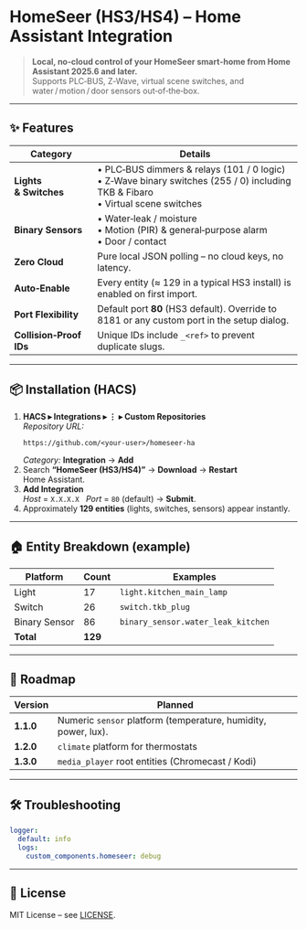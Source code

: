 # HomeSeer (HS3/HS4) – Home Assistant Integration

> **Local, no‑cloud control of your HomeSeer smart‑home from Home Assistant 2025.6 and later.**  
> Supports PLC‑BUS, Z‑Wave, virtual scene switches, and water / motion / door sensors out‑of‑the‑box.

---

## ✨ Features

| Category | Details |
|----------|---------|
| **Lights & Switches** | • PLC‑BUS dimmers & relays (101 / 0 logic)<br>• Z‑Wave binary switches (255 / 0) including TKB & Fibaro<br>• Virtual scene switches |
| **Binary Sensors** | • Water‑leak / moisture<br>• Motion (PIR) & general‑purpose alarm<br>• Door / contact |
| **Zero Cloud** | Pure local JSON polling – no cloud keys, no latency. |
| **Auto‑Enable** | Every entity (≈ 129 in a typical HS3 install) is enabled on first import. |
| **Port Flexibility** | Default port **80** (HS3 default). Override to 8181 or any custom port in the setup dialog. |
| **Collision‑Proof IDs** | Unique IDs include `_<ref>` to prevent duplicate slugs. |

---

## 📦 Installation (HACS)

1. **HACS ▸ Integrations ▸ ⋮ ▸ Custom Repositories**  
   *Repository URL:*  
   ```
   https://github.com/<your‑user>/homeseer‑ha
   ```  
   *Category:* **Integration** → **Add**
2. Search **“HomeSeer (HS3/HS4)”** → **Download** → **Restart** Home Assistant.
3. **Add Integration**  
   *Host* = `X.X.X.X`   *Port* = `80` (default) → **Submit**.
4. Approximately **129 entities** (lights, switches, sensors) appear instantly.

---

## 🏠 Entity Breakdown (example)

| Platform | Count | Examples |
|----------|-------|----------|
| Light | 17 | `light.kitchen_main_lamp` |
| Switch | 26 | `switch.tkb_plug` |
| Binary Sensor | 86 | `binary_sensor.water_leak_kitchen` |
| **Total** | **129** | |

---

## 🚀 Roadmap

| Version | Planned |
|---------|---------|
| **1.1.0** | Numeric `sensor` platform (temperature, humidity, power, lux). |
| **1.2.0** | `climate` platform for thermostats |
| **1.3.0** | `media_player` root entities (Chromecast / Kodi) |

---

## 🛠 Troubleshooting

```yaml
logger:
  default: info
  logs:
    custom_components.homeseer: debug
```

---

## 📜 License

MIT License – see [LICENSE](LICENSE).

